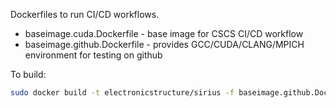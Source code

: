 Dockerfiles to run CI/CD workflows.

 * baseimage.cuda.Dockerfile - base image for CSCS CI/CD workflow
 * baseimage.github.Dockerfile - provides GCC/CUDA/CLANG/MPICH environment for testing on github

 To build:
 ```bash
 sudo docker build -t electronicstructure/sirius -f baseimage.github.Dockerfile .
 ```
